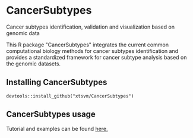 # CancerSubtypes
Cancer subtypes identification, validation and visualization based on genomic data

This R package "CancerSubtypes" integrates the current common computational biology methods for cancer subtypes identification and provides a standardized framework for cancer subtype analysis based on the genomic datasets.

## Installing CancerSubtypes

```{r,eval=FALSE,warning=FALSE,message=FALSE}
devtools::install_github("xtsvm/CancerSubtypes")
```

## CancerSubtypes usage
Tutorial and examples can be found  [here.](http://htmlpreview.github.io/?https://github.com/xtsvm/Documents/blob/master/CancerSubtypes-vignette.html)

<!--(https://github.com/xtsvm/CancerSubtypes/blob/master/vignettes/CancerSubtypes-vignette.Rmd)-->
